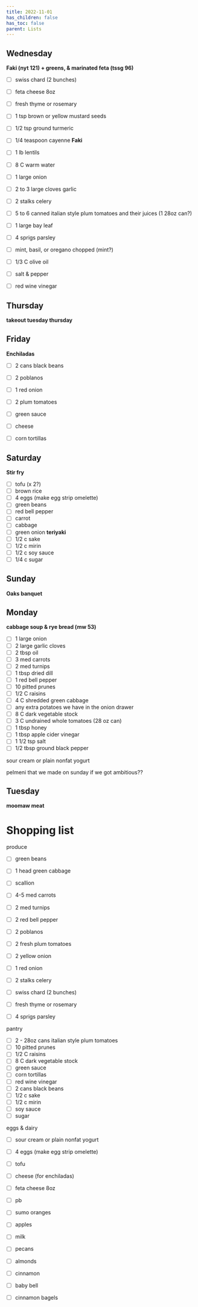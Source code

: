 ```yaml
---
title: 2022-11-01
has_children: false
has_toc: false
parent: Lists
---
```


## Wednesday
**Faki (nyt 121) + greens, & marinated feta (tssg 96)**

- [ ] swiss chard (2 bunches)
- [ ] feta cheese 8oz
- [ ] fresh thyme or rosemary
- [ ] 1 tsp brown or yellow mustard seeds
- [ ] 1/2 tsp ground turmeric
- [ ] 1/4 teaspoon cayenne
**Faki**
- [ ] 1 lb lentils
- [ ] 8 C warm water
- [ ] 1 large onion
- [ ] 2 to 3 large cloves garlic
- [ ] 2 stalks celery
- [ ] 5 to 6 canned italian style plum tomatoes and their juices (1 28oz can?)
- [ ] 1 large bay leaf
- [ ] 4 sprigs parsley
- [ ] mint, basil, or oregano chopped (mint?)
- [ ] 1/3 C olive oil
- [ ] salt & pepper
- [ ] red wine vinegar


## Thursday
**takeout tuesday thursday**

## Friday
**Enchiladas**

- [ ] 2 cans black beans
- [ ] 2 poblanos
- [ ] 1 red onion
- [ ] 2 plum tomatoes
- [ ] green sauce
- [ ] cheese
- [ ] corn tortillas


## Saturday
**Stir fry**
- [ ] tofu (x 2?)
- [ ] brown rice
- [ ] 4 eggs (make egg strip omelette)
- [ ] green beans
- [ ] red bell pepper
- [ ] carrot
- [ ] cabbage
- [ ] green onion
**teriyaki**
- [ ] 1/2 c sake
- [ ] 1/2 c mirin
- [ ] 1/2 c soy sauce
- [ ] 1/4 c sugar

## Sunday
**Oaks banquet**

## Monday
**cabbage soup & rye bread (mw 53)**
- [ ] 1 large onion
- [ ] 2 large garlic cloves
- [ ] 2 tbsp oil
- [ ] 3 med carrots
- [ ] 2 med turnips
- [ ] 1 tbsp dried dill
- [ ] 1 red bell pepper
- [ ] 10 pitted prunes
- [ ] 1/2 C raisins
- [ ] 4 C shredded green cabbage
- [ ] any extra potatoes we have in the onion drawer
- [ ] 8 C dark vegetable stock
- [ ] 3 C undrained whole tomatoes (28 oz can)
- [ ] 1 tbsp honey
- [ ] 1 tbsp apple cider vinegar
- [ ] 1 1/2 tsp salt
- [ ] 1/2 tbsp ground black pepper

sour cream or plain nonfat yogurt 

pelmeni that we made on sunday if we got ambitious??

## Tuesday

**moomaw meat**




# Shopping list


produce
- [ ] green beans
- [ ] 1 head green cabbage
- [ ] scallion
- [ ] 4-5 med carrots
- [ ] 2 med turnips
- [ ] 2 red bell pepper
- [ ] 2 poblanos
- [ ] 2 fresh plum tomatoes
- [ ] 2 yellow onion
- [ ] 1 red onion
- [ ] 2 stalks celery
- [ ] swiss chard (2 bunches)
- [ ] fresh thyme or rosemary
- [ ] 4 sprigs parsley


pantry
- [ ] 2 - 28oz cans italian style plum tomatoes
- [ ] 10 pitted prunes
- [ ] 1/2 C raisins
- [ ] 8 C dark vegetable stock
- [ ] green sauce
- [ ] corn tortillas
- [ ] red wine vinegar
- [ ] 2 cans black beans
- [ ] 1/2 c sake
- [ ] 1/2 c mirin
- [ ] soy sauce
- [ ] sugar

eggs & dairy
- [ ] sour cream or plain nonfat yogurt 
- [ ] 4 eggs (make egg strip omelette)
- [ ] tofu
- [ ] cheese (for enchiladas)
- [ ] feta cheese 8oz


- [ ] pb
- [ ] sumo oranges
- [ ] apples
- [ ] milk
- [ ] pecans
- [ ] almonds
- [ ] cinnamon
- [ ] baby bell
- [ ] cinnamon bagels
